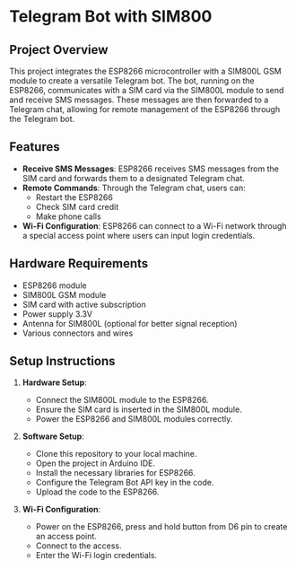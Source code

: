 # Telegram Bot with SIM800

## Project Overview
This project integrates the ESP8266 microcontroller with a SIM800L GSM module to create a versatile Telegram bot.
The bot, running on the ESP8266, communicates with a SIM card via the SIM800L module to send and receive SMS messages.
These messages are then forwarded to a Telegram chat, allowing for remote management of the ESP8266 through the Telegram bot. 

## Features
- **Receive SMS Messages**: ESP8266 receives SMS messages from the SIM card and forwards them to a designated Telegram chat.
- **Remote Commands**: Through the Telegram chat, users can:
  - Restart the ESP8266
  - Check SIM card credit
  - Make phone calls
- **Wi-Fi Configuration**: ESP8266 can connect to a Wi-Fi network through a special access point where users can input login credentials.

## Hardware Requirements
- ESP8266 module
- SIM800L GSM module
- SIM card with active subscription
- Power supply 3.3V
- Antenna for SIM800L (optional for better signal reception)
- Various connectors and wires


## Setup Instructions

1. **Hardware Setup**:
   - Connect the SIM800L module to the ESP8266.
   - Ensure the SIM card is inserted in the SIM800L module.
   - Power the ESP8266 and SIM800L modules correctly.

2. **Software Setup**:
   - Clone this repository to your local machine.
   - Open the project in Arduino IDE.
   - Install the necessary libraries for ESP8266.
   - Configure the Telegram Bot API key in the code.
   - Upload the code to the ESP8266.

3. **Wi-Fi Configuration**:
   - Power on the ESP8266, press and hold button from D6 pin to create an access point.
   - Connect to the access.
   - Enter the Wi-Fi login credentials.


